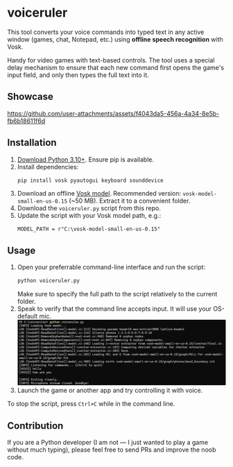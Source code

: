 # voiceruler
This tool converts your voice commands into typed text in any active window (games, chat, Notepad, etc.) using **offline speech recognition** with Vosk.

Handy for video games with text-based controls. The tool uses a special delay mechanism to ensure that each new command first opens the game's input field, and only then types the full text into it.

## Showcase

https://github.com/user-attachments/assets/f4043da5-456a-4a34-8e5b-fb6b18611f6d

## Installation

1. [Download Python 3.10+](https://www.python.org/downloads/). Ensure pip is available.
2. Install dependencies:  
    ```cmd
    pip install vosk pyautogui keyboard sounddevice
    ```
3. Download an offline [Vosk model](https://alphacephei.com/vosk/models). Recommended version: `vosk-model-small-en-us-0.15` (~50 MB). Extract it to a convenient folder.
4. Download the `voiceruler.py` script from this repo.
5. Update the script with your Vosk model path, e.g.:  
    ```text
    MODEL_PATH = r"C:\vosk-model-small-en-us-0.15"
    ```

## Usage

1. Open your preferrable command-line interface and run the script:
    ```cmd
    python voiceruler.py
    ```
    Make sure to specify the full path to the script relatively to the current folder.
2. Speak to verify that the command line accepts input. It will use your OS-default mic.
   ![img](cmd_input_example.png)
4. Launch the game or another app and try controlling it with voice.

To stop the script, press `Ctrl+C` while in the command line.

## Contribution

If you are a Python developer (I am not — I just wanted to play a game without much typing), please feel free to send PRs and improve the noob code.
